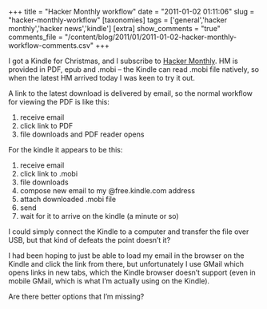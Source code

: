 +++
title = "Hacker Monthly workflow"
date = "2011-01-02 01:11:06"
slug = "hacker-monthly-workflow"
[taxonomies]
tags = ['general','hacker monthly','hacker news','kindle']
[extra]
show_comments = "true"
comments_file = "/content/blog/2011/01/2011-01-02-hacker-monthly-workflow-comments.csv"
+++

I got a Kindle for Christmas, and I subscribe to [Hacker Monthly](http://hackermonthly.com/). HM is provided in PDF, epub and .mobi – the Kindle can read .mobi file natively, so when the latest HM arrived today I was keen to try it out.

A link to the latest download is delivered by email, so the normal workflow for viewing the PDF is like this:

1. receive email
2. click link to PDF
3. file downloads and PDF reader opens

For the kindle it appears to be this:

1. receive email
2. click link to .mobi
3. file downloads
4. compose new email to my @free.kindle.com address
5. attach downloaded .mobi file
6. send
7. wait for it to arrive on the kindle (a minute or so)

I could simply connect the Kindle to a computer and transfer the file over USB, but that kind of defeats the point doesn’t it?

I had been hoping to just be able to load my email in the browser on the Kindle and click the link from there, but unfortunately I use GMail which opens links in new tabs, which the Kindle browser doesn’t support (even in mobile GMail, which is what I’m actually using on the Kindle).

Are there better options that I’m missing?
